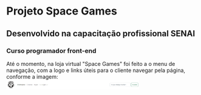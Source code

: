 <h1> Projeto Space Games </h1>
<h2> Desenvolvido na capacitação profissional SENAI </h2>
<h3>Curso programador front-end</h3>
<p> Até o momento, na loja virtual "Space Games" foi feito a o menu de navegação, com a logo e links úteis para o cliente navegar pela página, conforme a imagem: <br> <img src="img/readme.png" heigth = "350" width="350" alt="Descrição do menu navbar">
</p>